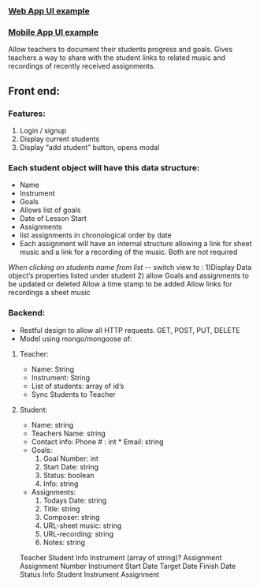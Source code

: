 ### [Web App UI example](teacher-app-view.png)
### [Mobile App UI example](mobile-app-view.png)

Allow teachers to document their students progress and goals. Gives teachers a way to share with the student links to related music and recordings of recently received assignments. 

## Front end:

### Features:
1. Login / signup
2. Display current students
3. Display “add student” button, opens modal

### Each student object will have this data structure: 
  * Name
  * Instrument
* Goals
* Allows list of goals
* Date of Lesson Start
* Assignments
* list assignments in chronological order by date
* Each assignment will have an internal structure allowing a link for sheet music and a link for a recording of the music. Both are not required

*When clicking on students  name from list* -- switch view to :
	1)Display Data object’s properties listed under student
	2) allow Goals and assignments to be updated or deleted
		Allow a time stamp to be added
		Allow links for recordings a sheet music

### Backend:
- Restful design to allow all HTTP requests. GET, POST, PUT, DELETE
- Model using mongo/mongoose of: 

1. Teacher:
    * Name: String
    * Instrument: String
    * List of students: array of id’s
    * Sync Students to Teacher
2. Student:
	* Name: string
	* Teachers Name: string
	* Contact info: Phone # : int
		  * Email: string
	* Goals:
		1. Goal Number: int
		2. Start Date: string
		3. Status: boolean
		4. Info: string
  	* Assignments:
  		1. Todays Date: string
  		2. Title: string
  		3. Composer: string
  		4. URL-sheet music: string
  		5. URL-recording: string
  		6. Notes: string

	Teacher
Student
Info
Instrument (array of string)?
Assignment
Assignment Number
Instrument
Start Date
Target Date
Finish Date
Status
Info
Student
Instrument
Assignment
